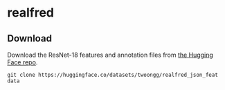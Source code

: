 # realfred

## Download
Download the ResNet-18 features and annotation files from <a href="https://huggingface.co/datasets/twoongg/realfred_json_feat">the Hugging Face repo</a>.
```
git clone https://huggingface.co/datasets/twoongg/realfred_json_feat data
```


